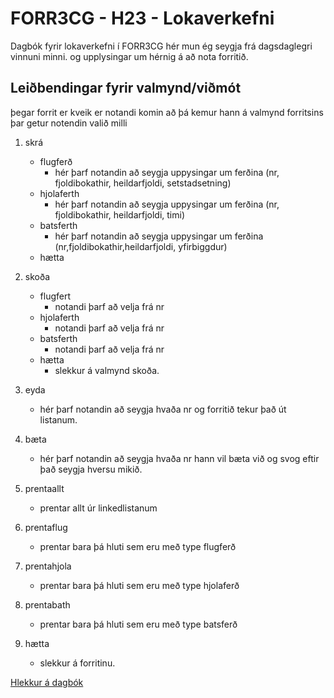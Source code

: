 # FORR3CG - H23 - Lokaverkefni
<p>Dagbók fyrir lokaverkefni í FORR3CG hér mun ég seygja frá dagsdaglegri vinnuni minni.
og upplysingar um hérnig á að nota forritið. </p>


## Leiðbendingar fyrir valmynd/viðmót

<p>þegar forrit er kveik er notandi komin að þá kemur hann á valmynd forritsins þar getur notendin valið milli</p>

1. skrá
    - flugferð
        - hér þarf notandin að seygja uppysingar um ferðina (nr, fjoldibokathir, heildarfjoldi, setstadsetning)
    - hjolaferth
         - hér þarf notandin að seygja uppysingar um ferðina (nr, fjoldibokathir, heildarfjoldi, timi)
    - batsferth
        - hér þarf notandin að seygja uppysingar um ferðina (nr,fjoldibokathir,heildarfjoldi, yfirbiggdur)
    - hætta
1. skoða 
    - flugfert
        - notandi þarf að velja frá nr
    - hjolaferth
        - notandi þarf að velja frá nr
    - batsferth
        - notandi þarf að velja frá nr
    - hætta
        - slekkur á valmynd skoða.
1. eyda
    - hér þarf notandin að seygja hvaða nr og forritið tekur það út listanum.
    
1. bæta
    - hér þarf notandin að seygja hvaða nr hann vil bæta við og svog eftir það seygja hversu mikið.

1. prentaallt
    - prentar allt úr linkedlistanum

1. prentaflug
    - prentar bara þá hluti sem eru með type flugferð 

1. prentahjola
    - prentar bara þá hluti sem eru með type hjolaferð

1. prentabath
    - prentar bara þá hluti sem eru með type batsferð

1. hætta
    - slekkur á forritinu.


[Hlekkur á dagbók](./DAGBOK.md)